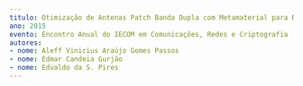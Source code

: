 ```yaml
---
titulo: Otimização de Antenas Patch Banda Dupla com Metamaterial para Reconstrução em Banda Tripla
ano: 2015
evento: Encontro Anual do IECOM em Comunicações, Redes e Criptografia (ENCOM)
autores:
- nome: Aleff Vinicius Araújo Gomes Passos
- nome: Edmar Candeia Gurjão
- nome: Edvaldo da S. Pires
---
```

